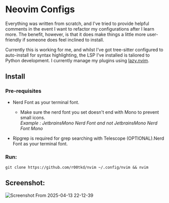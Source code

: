# Neovim Configs

Everything was written from scratch, and I've tried to provide helpful comments in the event I want to refactor my configurations after I learn more.
The benefit, however, is that it does make things a little more user-friendly if someone does feel inclined to install. 

Currently this is working for me, and whilst I've got tree-sitter configured to auto-install for syntax highlighting, the LSP I've installed is taliored to Python development.
I currently manage my plugins using [lazy.nvim](https://lazy.folke.io/).

## Install

### Pre-requisites
* Nerd Font as your terminal font.
    * Make sure the nerd font you set doesn't end with Mono to prevent small icons. <br/>
      _Example : JetbrainsMono Nerd Font and not JetbrainsMono Nerd Font Mono_

* Ripgrep is required for grep searching with Telescope (OPTIONAL).Nerd Font as your terminal font.

### Run:
```shell
git clone https://github.com/r00tkd/nvim ~/.config/nvim && nvim
```
## Screenshot:
![Screenshot From 2025-04-13 22-12-39](https://github.com/user-attachments/assets/dc45ae57-48e2-4ec4-836e-4709fa138187)
